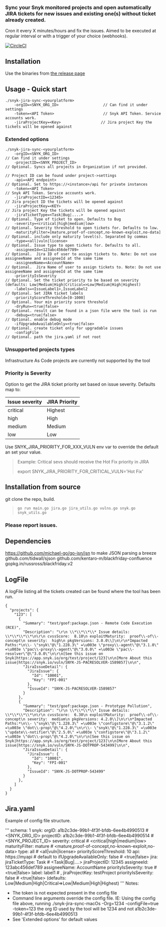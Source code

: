 
### Sync your Snyk monitored projects and open automatically JIRA tickets for new issues and existing one(s) without ticket already created.
Cron it every X minutes/hours and fix the issues.
Aimed to be executed at regular interval or with a trigger of your choice (webhooks).


[![CircleCI](https://circleci.com/gh/snyk-tech-services/jira-tickets-for-new-vulns.svg?style=svg)](https://circleci.com/gh/snyk-tech-services/jira-tickets-for-new-vulns)

## Installation
Use the binaries from [the release page](https://github.com/snyk-tech-services/jira-tickets-for-new-vulns/releases)

## Usage - Quick start
```
./snyk-jira-sync-<yourplatform> 
    -orgID=<SNYK_ORG_ID>                    // Can find it under settings
    -token=<API Token>                      // Snyk API Token. Service accounts work.
    -jiraProjectKey=<Key>                  // Jira project Key the tickets will be opened against
```
### Extended options
```
./snyk-jira-sync-<yourplatform> 
    -orgID=<SNYK_ORG_ID>                                                // Can find it under settings
    -projectID=<SNYK_PROJECT_ID>                                        // Optional. Syncs all projects in Organization if not provided.
                                                                        // Project ID can be found under project->settings
    -api=<API endpoint>                                                 // Optional. Set to https://<instance>/api for private instances
    -token=<API Token>                                                  // Snyk API Token. Service accounts work.
    -jiraProjectID=<12345>                                              // Jira project ID the tickets will be opened against
    -jiraProjectKey=<KEY>                                               // Jira project Key the tickets will be opened against
    -jiraTicketType=<Task|Bug|....>                                     // Optional. Type of ticket to open. Defaults to Bug
    -severity=<critical|high|medium|low>                                // Optional. Severity threshold to open tickets for. Defaults to low.
    -maturityFilter=[mature,proof-of-concept,no-known-exploit,no-data]  // Optional. include only maturity level(s). Separated by commas
    -type=<all|vuln|license>                                            // Optional. Issue type to open tickets for. Defaults to all.
    -assigneeId=<123abc456def789>                                       // Optional.  Jira ID of user to assign tickets to. Note: Do not use assigneeName and assigneeId at the same time
    -assigneeName=<AccountName>                                         // Optional.  Jira Name of user to assign tickets to. Note: Do not use assigneeName and assigneeId at the same time
    -priorityIsSeverity                                                 // Optional. Set the ticket priority to be based on severity (defaults: Low|Medium|High|Critical=>Low|Medium|High|Highest)
    -labels=<IssueLabel1>,IssueLabel2                                   // Optional. Set JIRA ticket labels
    -priorityScoreThreshold=[0-1000]                                    // Optional. Your min priority score threshold
    -dryRun=<true|false>                                                // Optional. result can be found in a json file were the tool is run
    -debug=<true|false>                                                 // Optional. enable debug mode
    -ifUpgradeAvailableOnly=<true|false>                                // Optional. create ticket only for upgradable issues
    -configFile                                                         // Optional. path the jira.yaml if not root 
```
### Unsupported projects types
Infrastructure As Code projects are currently not supported by the tool

### Priority is Severity
Option to get the JIRA ticket priority set based on issue severity.
Defaults map to:

Issue severity | JIRA Priority
----- | -----
critical | Highest
high | High
medium | Medium
low | Low

Use SNYK_JIRA_PRIORITY_FOR_XXX_VULN env var to override the default an set your value.
> Example:
> Critical sevs should receive the Hot Fix priority in JIRA
>
> export SNYK_JIRA_PRIORITY_FOR_CRITICAL_VULN='Hot Fix'

## Installation from source
git clone the repo, build.
> `go run main.go jira.go jira_utils.go vulns.go snyk.go snyk_utils.go`


### Please report issues.

## Dependencies
https://github.com/michael-go/go-jsn/jsn to make JSON parsing a breeze
github.com/tidwall/sjson
github.com/kentaro-m/blackfriday-confluence
gopkg.in/russross/blackfriday.v2

## LogFile
A logFile listing all the tickets created can be found where the tool has been run.

```
{
  "projects": {
    "123": [
      {
        "Summary": "test/goof:package.json - Remote Code Execution (RCE)",
        "Description": "\r\n \\*\\*\\*\\* Issue details: \\*\\*\\*\\*\n\r\n cvssScore:  8.10\n exploitMaturity:  proof\\-of\\-concept\n severity:  high\n pkgVersions: 3.0.0\\]\n\r\n*Impacted Paths:*\n\\- \"snyk\"@\"1.228.3\" =\u003e \"proxy\\-agent\"@\"3.1.0\" =\u003e \"pac\\-proxy\\-agent\"@\"3.0.0\" =\u003e \"pac\\-resolver\"@\"3.0.0\"\n\r\n[See this issue on Snyk|https://app.snyk.io/org/test/project/123]\n\n[More About this issue|https://snyk.io/vuln/SNYK-JS-PACRESOLVER-1589857]\n\n",
        "JiraIssueDetail": {
          "JiraIssue": {
            "Id": "10001",
            "Key": "FPI-001"
          },
          "IssueId": "SNYK-JS-PACRESOLVER-1589857"
        }
      },
      {
        "Summary": "test/goof:package.json - Prototype Pollution",
        "Description": "\r\n \\*\\*\\*\\* Issue details: \\*\\*\\*\\*\n\r\n cvssScore:  6.30\n exploitMaturity:  proof\\-of\\-concept\n severity:  medium\n pkgVersions: 4.2.0\\]\n\r\n*Impacted Paths:*\n\\- \"snyk\"@\"1.228.3\" =\u003e \"configstore\"@\"3.1.2\" =\u003e \"dot\\-prop\"@\"4.2.0\"\n\r\\- \"snyk\"@\"1.228.3\" =\u003e \"update\\-notifier\"@\"2.5.0\" =\u003e \"configstore\"@\"3.1.2\" =\u003e \"dot\\-prop\"@\"4.2.0\"\n\r\n[See this issue on Snyk|https://app.snyk.io/org/test/project/123]\n\n[More About this issue|https://snyk.io/vuln/SNYK-JS-DOTPROP-543499]\n\n",
        "JiraIssueDetail": {
          "JiraIssue": {
            "Id": "10001",
            "Key": "FPI-001"
          },
          "IssueId": "SNYK-JS-DOTPROP-543499"
        }
      },
    ]
  }
}
```

## Jira.yaml

Example of config file structure. 

'''
schema: 1
snyk: 
    orgID: a1b2c3de-99b1-4f3f-bfdb-6ee4b4990513 # <SNYK_ORG_ID> 
    projectID: a1b2c3de-99b1-4f3f-bfdb-6ee4b4990514 # <SNYK_PROJECT_ID>
    severity: critical # <critical|high|medium|low>
    maturityFilter: mature # <mature,proof-of-concept,no-known-exploit,no-data>
    type: all # <all|vuln|license>
    priorityScoreThreshold: 10
    api: https://myapi # <API endpoint> default to 
    ifUpgradeAvailableOnly: false # <true|false>
jira:
    jiraTicketType: Task # <Task|Bug|....>
    jiraProjectID: 12345
    assigneeId: 123abc456def789
    assigneeName: AccountName
    priorityIsSeverity: true # <true|false>
    label: label1 # <IssueLabel1>,<IssueLabel2>
    jiraProjectKey: testProject
    priorityIsSeverity: false # <true|false> (defaults: Low|Medium|High|Critical=>Low|Medium|High|Highest)
'''
Notes: 
  - The token is not expected present in the config file
  - Command line arguments override the config file. IE: 
      Using the config file above, running ./snyk-jira-sync-macOs -Org=1234 -configFile=true -token=123
      the org ID used by the tool will be 1234 and not a1b2c3de-99b1-4f3f-bfdb-6ee4b4990513
  - See 'Extended options' for default values 


